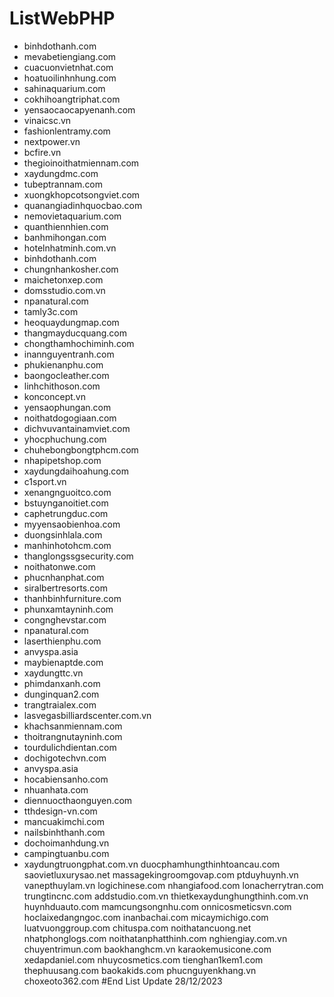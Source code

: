 # ListWebPHP
  - binhdothanh.com
  - mevabetiengiang.com
  - cuacuonvietnhat.com
  -  hoatuoilinhnhung.com
  - sahinaquarium.com
  - cokhihoangtriphat.com
  - yensaocaocapyenanh.com
  - vinaicsc.vn
  - fashionlentramy.com
  - nextpower.vn
  - bcfire.vn
  - thegioinoithatmiennam.com
  - xaydungdmc.com
  - tubeptrannam.com
  - xuongkhopcotsongviet.com
  - quanangiadinhquocbao.com
  - nemovietaquarium.com
  - quanthiennhien.com
  - banhmihongan.com
  - hotelnhatminh.com.vn
  - binhdothanh.com
  - chungnhankosher.com
  - maichetonxep.com
  - domsstudio.com.vn
  - npanatural.com
  - tamly3c.com
  - heoquaydungmap.com
  - thangmayducquang.com
  - chongthamhochiminh.com
  - inannguyentranh.com
  - phukienanphu.com
  - baongocleather.com
  - linhchithoson.com
  - konconcept.vn
  - yensaophungan.com
  - noithatdogogiaan.com
  - dichvuvantainamviet.com
  - yhocphuchung.com
  - chuhebongbongtphcm.com
  - nhapipetshop.com
  - xaydungdaihoahung.com
  - c1sport.vn
  - xenangnguoitco.com
  - bstuynganoitiet.com
  - caphetrungduc.com
  - myyensaobienhoa.com
  - duongsinhlala.com
  - manhinhotohcm.com
  - thanglongssgsecurity.com
  - noithatonwe.com
  - phucnhanphat.com
  - siralbertresorts.com
  - thanhbinhfurniture.com
  - phunxamtayninh.com
  - congnghevstar.com
  - npanatural.com
  - laserthienphu.com
  - anvyspa.asia
  - maybienaptde.com
  - xaydungttc.vn
  - phimdanxanh.com
  - dunginquan2.com
  - trangtraialex.com
  - lasvegasbilliardscenter.com.vn
  - khachsanmiennam.com
  - thoitrangnutayninh.com
  - tourdulichdientan.com
  - dochigotechvn.com
  - anvyspa.asia
  - hocabiensanho.com
  - nhuanhata.com
  - diennuocthaonguyen.com
  - tthdesign-vn.com
  - mancuakimchi.com
  - nailsbinhthanh.com
  - dochoimanhdung.vn
  - campingtuanbu.com
  - xaydungtruongphat.com.vn
  duocphamhungthinhtoancau.com
  saovietluxurysao.net
  massagekingroomgovap.com
  ptduyhuynh.vn
  vanepthuylam.vn
  logichinese.com
  nhangiafood.com
  lonacherrytran.com
  trungtincnc.com
  addstudio.com.vn
  thietkexaydunghungthinh.com.vn
  huynhduauto.com
  mamcungsongnhu.com
  onnicosmeticsvn.com
  hoclaixedangngoc.com
  inanbachai.com
  micaymichigo.com
  luatvuonggroup.com
  chituspa.com
  noithatancuong.net
  nhatphonglogs.com
  noithatanphatthinh.com
  nghiengiay.com.vn
  chuyentrimun.com
  baokhanghcm.vn
  karaokemusicone.com
  xedapdaniel.com
  nhuycosmetics.com
  tienghan1kem1.com
  thephuusang.com
  baokakids.com
  phucnguyenkhang.vn
  choxeoto362.com
  #End List Update 28/12/2023
